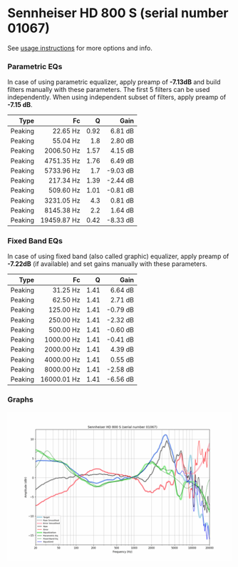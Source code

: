 # Sennheiser HD 800 S (serial number 01067)
See [usage instructions](https://github.com/jaakkopasanen/AutoEq#usage) for more options and info.

### Parametric EQs
In case of using parametric equalizer, apply preamp of **-7.13dB** and build filters manually
with these parameters. The first 5 filters can be used independently.
When using independent subset of filters, apply preamp of **-7.15 dB**.

| Type    | Fc          |    Q | Gain     |
|--------:|------------:|-----:|---------:|
| Peaking | 22.65 Hz    | 0.92 | 6.81 dB  |
| Peaking | 55.04 Hz    | 1.8  | 2.80 dB  |
| Peaking | 2006.50 Hz  | 1.57 | 4.15 dB  |
| Peaking | 4751.35 Hz  | 1.76 | 6.49 dB  |
| Peaking | 5733.96 Hz  | 1.7  | -9.03 dB |
| Peaking | 217.34 Hz   | 1.39 | -2.44 dB |
| Peaking | 509.60 Hz   | 1.01 | -0.81 dB |
| Peaking | 3231.05 Hz  | 4.3  | 0.81 dB  |
| Peaking | 8145.38 Hz  | 2.2  | 1.64 dB  |
| Peaking | 19459.87 Hz | 0.42 | -8.33 dB |

### Fixed Band EQs
In case of using fixed band (also called graphic) equalizer, apply preamp of **-7.22dB**
(if available) and set gains manually with these parameters.

| Type    | Fc          |    Q | Gain     |
|--------:|------------:|-----:|---------:|
| Peaking | 31.25 Hz    | 1.41 | 6.64 dB  |
| Peaking | 62.50 Hz    | 1.41 | 2.71 dB  |
| Peaking | 125.00 Hz   | 1.41 | -0.79 dB |
| Peaking | 250.00 Hz   | 1.41 | -2.32 dB |
| Peaking | 500.00 Hz   | 1.41 | -0.60 dB |
| Peaking | 1000.00 Hz  | 1.41 | -0.41 dB |
| Peaking | 2000.00 Hz  | 1.41 | 4.39 dB  |
| Peaking | 4000.00 Hz  | 1.41 | 0.55 dB  |
| Peaking | 8000.00 Hz  | 1.41 | -2.58 dB |
| Peaking | 16000.01 Hz | 1.41 | -6.56 dB |

### Graphs
![](./Sennheiser%20HD%20800%20S%20(serial%20number%2001067).png)